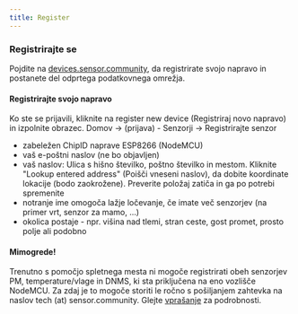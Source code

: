 ```yaml
---
title: Register
---
```


### Registrirajte se

Pojdite na [devices.sensor.community](https://devices-test.sensor.community/register), da registrirate svojo napravo in postanete del odprtega podatkovnega omrežja.


#### Registrirajte svojo napravo
Ko ste se prijavili, kliknite na register new device (Registriraj novo napravo) in izpolnite obrazec.
Domov -> (prijava) - Senzorji -> Registrirajte senzor

* zabeležen ChipID naprave ESP8266 (NodeMCU)
* vaš e-poštni naslov (ne bo objavljen)
* vaš naslov: Ulica s hišno številko, poštno številko in mestom. Kliknite "Lookup entered address" (Poišči vneseni naslov), da dobite koordinate lokacije (bodo zaokrožene). Preverite položaj zatiča in ga po potrebi spremenite
* notranje ime omogoča lažje ločevanje, če imate več senzorjev (na primer vrt, senzor za mamo, ...)
* okolica postaje - npr. višina nad tlemi, stran ceste, gost promet, prosto polje ali podobno


#### Mimogrede!
Trenutno s pomočjo spletnega mesta ni mogoče registrirati obeh senzorjev PM, temperature/vlage in DNMS, ki sta priključena na eno vozlišče NodeMCU.
Za zdaj je to mogoče storiti le ročno s pošiljanjem zahtevka na naslov tech (at) sensor.community.
Glejte [vprašanje](https://github.com/opendata-stuttgart/sensor.community/issues/117 ) za podrobnosti.


